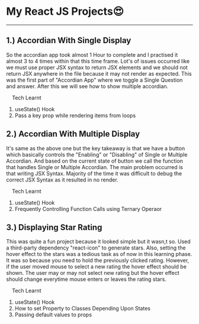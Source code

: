 # My React JS Projects😍
------------
## 1.) Accordian With Single Display
So the accordian app took almost 1 Hour to complete and I practised it almost 3 to 4 times within that this time frame. Lot's of issues occurred like we must use proper JSX syntax to return JSX elements and we should not return JSX anywhere in the file because it may not render as expected. This was the first part of "Accordian App" where we toggle a Single Question and answer. After this we will see how to show multiple accordian.

&nbsp;&nbsp;&nbsp;&nbsp;Tech Learnt
1. useState() Hook
2. Pass a key prop while rendering items from loops

## 2.) Accordian With Multiple Display
It's same as the above one but the key takeaway is that we have a button which basically controls the "Enabling" or "Disabling" of Single or Multiple Accordian. And based on the current state of button we call the function that handles Single or Multiple Accordian. The main problem occurred is that writing JSX Syntax. Majority of the time it was difficult to debug the correct JSX Syntax as it resulted in no render.

&nbsp;&nbsp;&nbsp;&nbsp;Tech Learnt
1. useState() Hook
2. Frequently Controlling Function Calls using Ternary Operaor

## 3.) Displaying Star Rating
This was quite a fun project because it looked simple but it wasn,t so. Used a third-party dependency "react-icon" to generate stars. Also, setting the hover effect to the stars was a tedious task as of now in this learning phase. It was so because you need to hold the previously clicked rating. However, if the user moved mouse to select a new rating the hover effect should be shown. The user may or may not select new rating but the hover effect should change everytime mouse enters or leaves the rating stars.

&nbsp;&nbsp;&nbsp;&nbsp;Tech Learnt
1. useState() Hook
2. How to set Property to Classes Depending Upon States
3. Passing default values to props